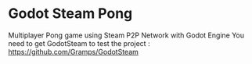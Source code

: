 # Godot Steam Pong
 Multiplayer Pong game using Steam P2P Network with Godot Engine
 You need to get GodotSteam to test the project : https://github.com/Gramps/GodotSteam
